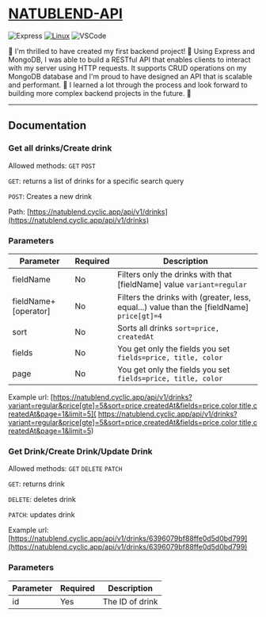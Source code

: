 # [NATUBLEND-API]('https://natublend.cyclic.app/')

![Express](https://img.shields.io/badge/Made%20with-Express-1ED760) [![Linux](https://svgshare.com/i/Zhy.svg)](https://svgshare.com/i/Zhy.svg) ![VSCode](https://img.shields.io/badge/Made%20for-VSCode-1f425f) 

🎉 I'm thrilled to have created my first backend project! 🙌 Using Express and MongoDB, I was able to build a RESTful API that enables clients to interact with my server using HTTP requests. It supports CRUD operations on my MongoDB database and I'm proud to have designed an API that is scalable and performant. 🚀 I learned a lot through the process and look forward to building more complex backend projects in the future. 💪

---

## Documentation

### Get all drinks/Create drink

Allowed methods: `GET` `POST`

`GET`: returns a list of drinks for a specific search query

`POST`: Creates a new drink

Path: [https://natublend.cyclic.app/api/v1/drinks](https://natublend.cyclic.app/api/v1/drinks)

### Parameters

|Parameter|Required|Description|
|---|---|---|
|fieldName|No|Filters only the drinks with that [fieldName] value `variant=regular`|   
|fieldName+[operator]|No|Filters the drinks with (greater, less, equal...) value than the [fieldName] `price[gt]=4`|
sort|No|Sorts all drinks `sort=price, createdAt`| 
fields|No|You get only the fields you set `fields=price, title, color`|
page|No|You get only the fields you set `fields=price, title, color`|

Example url: [https://natublend.cyclic.app/api/v1/drinks?variant=regular&price[gte]=5&sort=price,createdAt&fields=price,color,title,createdAt&page=1&limit=5]( https://natublend.cyclic.app/api/v1/drinks?variant=regular&price[gte]=5&sort=price,createdAt&fields=price,color,title,createdAt&page=1&limit=5)

### Get Drink/Create Drink/Update Drink

Allowed methods: `GET` `DELETE` `PATCH`

`GET`: returns drink

`DELETE`: deletes drink

`PATCH`: updates drink

Example url: [https://natublend.cyclic.app/api/v1/drinks/6396079bf88ffe0d5d0bd799](https://natublend.cyclic.app/api/v1/drinks/6396079bf88ffe0d5d0bd799)

### Parameters

|Parameter|Required|Description|
|---|---|---|
|id|Yes|The ID of drink|   
 








